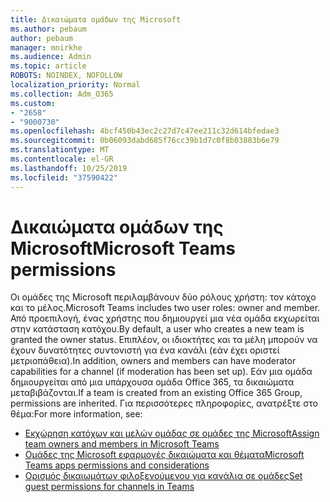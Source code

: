 ```yaml
---
title: Δικαιώματα ομάδων της Microsoft
ms.author: pebaum
author: pebaum
manager: mnirkhe
ms.audience: Admin
ms.topic: article
ROBOTS: NOINDEX, NOFOLLOW
localization_priority: Normal
ms.collection: Adm_O365
ms.custom:
- "2658"
- "9000730"
ms.openlocfilehash: 4bcf450b43ec2c27d7c47ee211c32d614bfedae3
ms.sourcegitcommit: 0b06093dabd685f76cc39b1d7c0f8b03883b6e79
ms.translationtype: MT
ms.contentlocale: el-GR
ms.lasthandoff: 10/25/2019
ms.locfileid: "37590422"
---
```

# <a name="microsoft-teams-permissions"></a><span data-ttu-id="61634-102">Δικαιώματα ομάδων της Microsoft</span><span class="sxs-lookup"><span data-stu-id="61634-102">Microsoft Teams permissions</span></span>

<span data-ttu-id="61634-103">Οι ομάδες της Microsoft περιλαμβάνουν δύο ρόλους χρήστη: τον κάτοχο και το μέλος.</span><span class="sxs-lookup"><span data-stu-id="61634-103">Microsoft Teams includes two user roles: owner and member.</span></span> <span data-ttu-id="61634-104">Από προεπιλογή, ένας χρήστης που δημιουργεί μια νέα ομάδα εκχωρείται στην κατάσταση κατόχου.</span><span class="sxs-lookup"><span data-stu-id="61634-104">By default, a user who creates a new team is granted the owner status.</span></span> <span data-ttu-id="61634-105">Επιπλέον, οι ιδιοκτήτες και τα μέλη μπορούν να έχουν δυνατότητες συντονιστή για ένα κανάλι (εάν έχει οριστεί μετριοπάθεια).</span><span class="sxs-lookup"><span data-stu-id="61634-105">In addition, owners and members can have moderator capabilities for a channel (if moderation has been set up).</span></span> <span data-ttu-id="61634-106">Εάν μια ομάδα δημιουργείται από μια υπάρχουσα ομάδα Office 365, τα δικαιώματα μεταβιβάζονται.</span><span class="sxs-lookup"><span data-stu-id="61634-106">If a team is created from an existing Office 365 Group, permissions are inherited.</span></span> <span data-ttu-id="61634-107">Για περισσότερες πληροφορίες, ανατρέξτε στο θέμα:</span><span class="sxs-lookup"><span data-stu-id="61634-107">For more information, see:</span></span>

- [<span data-ttu-id="61634-108">Εκχώρηση κατόχων και μελών ομάδας σε ομάδες της Microsoft</span><span class="sxs-lookup"><span data-stu-id="61634-108">Assign team owners and members in Microsoft Teams</span></span>](https://docs.microsoft.com/microsoftteams/assign-roles-permissions)
- [<span data-ttu-id="61634-109">Ομάδες της Microsoft εφαρμογές δικαιώματα και θέματα</span><span class="sxs-lookup"><span data-stu-id="61634-109">Microsoft Teams apps permissions and considerations</span></span>](https://docs.microsoft.com/microsoftteams/app-permissions)
- [<span data-ttu-id="61634-110">Ορισμός δικαιωμάτων φιλοξενούμενου για κανάλια σε ομάδες</span><span class="sxs-lookup"><span data-stu-id="61634-110">Set guest permissions for channels in Teams</span></span>](https://support.office.com/article/4756c468-2746-4bfd-a582-736d55fcc169)
